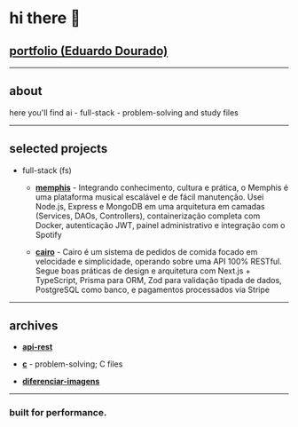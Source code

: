 # hi there 👋

## [portfolio (Eduardo Dourado)](https://efdourado.vercel.app/)

---

## about
here you'll find ai - full-stack - problem-solving and study files

---

## selected projects

- full-stack (fs)

    - [**memphis**](https://fs-memphis.onrender.com) - Integrando conhecimento, cultura e prática, o Memphis é uma plataforma musical escalável e de fácil manutenção. Usei Node.js, Express e MongoDB em uma arquitetura em camadas (Services, DAOs, Controllers), containerização completa com Docker, autenticação JWT, painel administrativo e integração com o Spotify

    - [**cairo**](https://fs-cairo.vercel.app/) - Cairo é um sistema de pedidos de comida focado em velocidade e simplicidade, operando sobre uma API 100% RESTful. Segue boas práticas de design e arquitetura com Next.js + TypeScript, Prisma para ORM, Zod para validação tipada de dados, PostgreSQL como banco, e pagamentos processados via Stripe

---

## archives

- [**api-rest**](https://github.com/efdourado/api-rest)

- [**c**](https://github.com/efdourado/c) - problem-solving; C files

- [**diferenciar-imagens**](https://github.com/efdourado/diferenciar-imagens)

---

### built for performance.